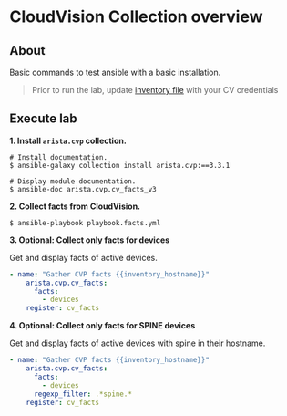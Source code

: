 # CloudVision Collection overview

## About

Basic commands to test ansible with a basic installation.

> Prior to run the lab, update [inventory file](./../invengtory.yml) with your CV credentials

## Execute lab

__1. Install `arista.cvp` collection.__

```shell
# Install documentation.
$ ansible-galaxy collection install arista.cvp:==3.3.1

# Display module documentation.
$ ansible-doc arista.cvp.cv_facts_v3
```

__2. Collect facts from CloudVision.__

```shell
$ ansible-playbook playbook.facts.yml
```

__3. Optional: Collect only facts for devices__

Get and display facts of active devices.

```yaml
- name: "Gather CVP facts {{inventory_hostname}}"
    arista.cvp.cv_facts:
      facts:
        - devices
    register: cv_facts
```

__4. Optional: Collect only facts for SPINE devices__

Get and display facts of active devices with spine in their hostname.

```yaml
- name: "Gather CVP facts {{inventory_hostname}}"
    arista.cvp.cv_facts:
      facts:
        - devices
      regexp_filter: .*spine.*
    register: cv_facts
```
